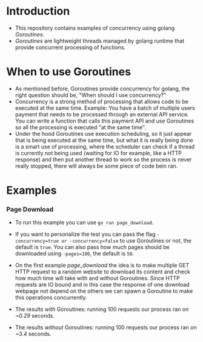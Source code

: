 # Introduction

- This repository contains examples of concurrency using golang *Goroutines*.
- *Goroutines* are lightweight threads managed by golang runtime that provide concurrent
processing of functions.

# When to use Goroutines
- As mentioned before, Goroutines provide concurrency for golang, the right question should be, "When should I use concurrency?"
- Concurrency is a strong method of processing that allows code to be executed at the same time.
Example: You have a batch of multiple users payment that needs to be processed through an external API service.
You can write a function that calls this payment API and use Goroutines so all the processing is executed
"at the same time".
- Under the hood Goroutines use execution scheduling, so it just appear that is being executed at the same time, but what
it is really being done is a smart use of processing, where the scheduler can check if a thread is currently not being used (waiting for IO for example, like a HTTP response)
and then put another thread to work so the process is never really stopped, there will always be some piece of code bein ran.

# Examples

### Page Download
- To run this example you can use `go run page_download`.

- If you want to personalize the test you can pass the flag `-concurrency=true or -concurrency=false` to use Goroutines or not, the default is `true`. You can also pass how much pages should be downloaded using `-pages=100`, the default is `50`.

- On the first example *page_download* the idea is to make multiple GET HTTP request to a random website to download its content and check how much time will take
with and without Goroutines.
Since HTTP requests are IO bound and in this case the response of one download webpage not depend on the others we can spawn a Goroutine to make this operations
concurrently.

- The results *with* Goroutines: running 100 requests our process ran on *~0.29* seconds.
- The results *without* Goroutines: running 100 requests our process ran on *~3.4* seconds. 